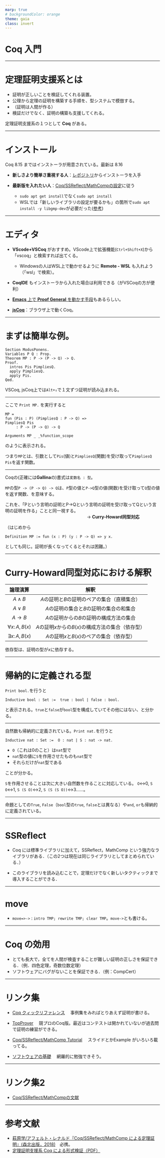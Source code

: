 ```yaml
---
marp: true
# backgroundColor: orange
theme: gaia
class: invert
---
```

<style>
section {
  background:linear-gradient(60deg, #4c8590, #734b85);
}
</style>

# Coq 入門

---
# 定理証明支援系とは

- 証明が正しいことを検証してくれる装置。
- 公理から定理の証明を構築する手順を、型システムで模倣する。
- （証明は人間が作る）
- 検証だけでなく、証明の構築も支援してくれる。

定理証明支援系の１つとして **Coq** がある。

---
# インストール
Coq 8.15 まではインストーラが用意されている。最新は 8.16

- **新しさより簡単さ重視する人**：[レポジトリ](https://github.com/coq/platform/releases)からインストーラを入手

- **最新版を入れたい人**：[Coq/SSReflect/MathCompの設定](https://staff.aist.go.jp/reynald.affeldt/ssrcoq/install.html#org35ada1b)に従う
  - `sudo apt get install`でなく`sudo apt install`
  - WSLでは「新しいライブラリの設定が要るかも」の箇所で`sudo apt install -y libgmp-dev`が必要だった([参考](https://www.aise.ics.saitama-u.ac.jp/~gotoh/Coq-SSReflect-MathCompOnUbuntu2004.html))

---
# エディタ

- **VScode+VSCoq** がおすすめ。VScode上で拡張機能(`Ctrl+Shift+X`)から「vscoq」と検索すれば出てくる。
  - Windowsの人はWSL上で動かせるように **Remote - WSL** も入れよう（「wsl」で検索）。

- **CoqIDE** もインストーラから入れた場合は利用できる（がVSCoqの方が便利）

- [**Emacs** 上で **Proof General** を動かす手段](https://www.aise.ics.saitama-u.ac.jp/~gotoh/Coq-SSReflect-MathCompOnUbuntu2004.html)もあるらしい。

- [**jsCoq**](https://coq.vercel.app/scratchpad.html)：ブラウザ上で動くCoq。


---
# まずは簡単な例。

```coq
Section ModusPonens.
Variables P Q : Prop.
Theorem MP : P -> (P -> Q) -> Q.
Proof.
  intros Pis PimpliesQ.
  apply PimpliesQ.
  apply Pis.
Qed.
```

VSCoq, jsCoq上では`Alt+↓`で１文ずつ証明が読み込まれる。

---
ここで `Print MP.` を実行すると
```coq
MP =
fun (Pis : P) (PimpliesQ : P -> Q) =>
PimpliesQ Pis
     : P -> (P -> Q) -> Q

Arguments MP _ _%function_scope
```
のように表示される。

つまり`MP`とは、引数として`Pis`(値)と`PimpliesQ`(関数)を受け取って`PimpliesQ Pis`を返す関数。

---
Coqの(正確には**Gallina**の)書式は`変数名 : 型`。

`MP`の型`P -> (P -> Q) -> Q`は、`P`型の値と`P->Q`型の値(関数)を受け取って`Q`型の値を返す関数、を意味する。

これを、「Pという言明の証明とP->Qという言明の証明を受け取ってQという言明の証明を作る」ことと同一視する。
　　　　　　　　　　　　　　　　　　　→ **Curry-Howard同型対応**

（はじめから
```coq
Definition MP := fun (x : P) (y : P -> Q) => y x.
```
としても同じ。証明が長くなってくるとそれは困難。）


---
# Curry-Howard同型対応における解釈

|論理演算|解釈|
|:-:|:-:|
|$A\land B$|$A$の証明と$B$の証明のペアの集合（直積集合）|
|$A\lor B$|$A$の証明の集合と$B$の証明の集合の和集合|
|$A\to B$|$A$の証明からの$B$の証明の構成方法の集合|
|$\forall x\colon A, B(x)$|$A$の証明$x$からの$B(x)$の構成方法の集合（依存型）|
|$\exists x \colon A, B(x)$|$A$の証明$x$と$B(x)$のペアの集合（依存型）|

依存型は、証明の型が$x$に依存する。

---
# 帰納的に定義される型
`Print bool.`を行うと
```coq
Inductive bool : Set :=  true : bool | false : bool.
```
と表示される。`true`と`false`が`bool`型を構成していてその他にはない、と分かる。

---
自然数も帰納的に定義されている。`Print nat.`を行うと
```nat
Inductive nat : Set :=  O : nat | S : nat -> nat.
```
- `O`（これは$0$のこと）は`nat`型で
- `nat`型の値に`S`を作用させたものも`nat`型で
- それらだけが`nat`型である

ことが分かる。

`S`を作用させることは次に大きい自然数を作ることに対応している。
`O`↔0, `S O`↔1, `S (S O)`↔2, `S (S (S O))`↔3......。



---
命題としての`True`, `False`（`bool`型の`true`, `false`とは異なる）や`and`, `or`も帰納的に定義されている。

---
# SSReflect

- Coq には標準ライブラリに加えて，SSReflect，MathComp という強力なライブラリがある．（この2つは現在は同じライブラリとしてまとめられている．）

- このライブラリを読み込むことで，定理だけでなく新しいタクティックまで導入することができる．

---
# move
- `move=>->` : `intro TMP; rewrite TMP; clear TMP`。`move->`とも書ける。

---
# Coq の効用

- とても長大で，全てを人間が検査することが難しい証明の正しさを保証できる．（例．四色定理，奇数位数定理）
- ソフトウェアにバグがないことを保証できる．（例：CompCert）


---
# リンク集
- [Coq クィックリファレンス](https://magicant.github.io/programmingmemo/coq/)
  　事例集をみればとりあえず証明が書ける。

- [TopProver](https://top-prover.top/)
  　競プロのCoq版。最近はコンテストは開かれていないが過去問で証明の練習ができる。

- [Coq/SSReflect/MathComp Tutorial](https://staff.aist.go.jp/reynald.affeldt/ssrcoq/)
　スライドとかExample がいろいろ載ってる。

- [ソフトウェアの基礎](http://proofcafe.org/sf/toc.html)
　網羅的に勉強できそう。

---
# リンク集2
- [Coq/SSReflect/MathCompの文献](https://qiita.com/suharahiromichi/items/c6fcc3b03594cfa1796f)

---
# 参考文献

- [萩原学/アフェルト・レナルド『Coq/SSReflect/MathComp による定理証明』(森北出版，2018)](https://www.morikita.co.jp/books/mid/006241)　必携。
- [定理証明支援系 Coq による形式検証（PDF）](https://staff.aist.go.jp/reynald.affeldt/ssrcoq/coq-kyoto2015.pdf)